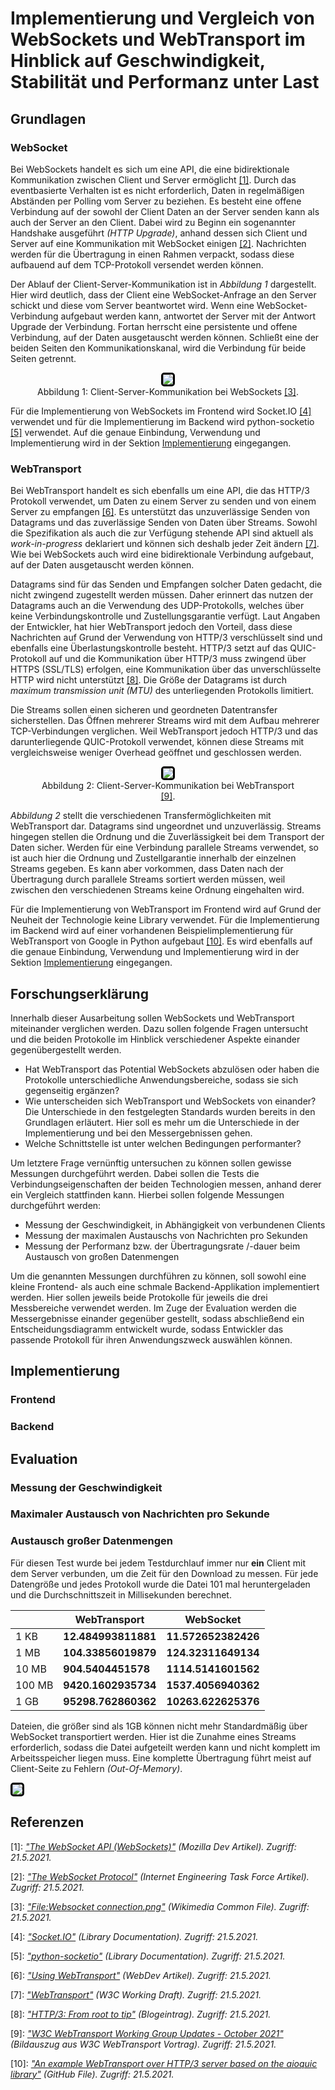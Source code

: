 # Implementierung und Vergleich von WebSockets und WebTransport im Hinblick auf Geschwindigkeit, Stabilität und Performanz unter Last

## Grundlagen

### WebSocket

Bei WebSockets handelt es sich um eine API, die eine bidirektionale Kommunikation zwischen Client und Server ermöglicht [[1]](#ref1). Durch das eventbasierte Verhalten ist es nicht erforderlich, Daten in regelmäßigen Abständen per Polling vom Server zu beziehen. Es besteht eine offene Verbindung auf der sowohl der Client Daten an der Server senden kann als auch der Server an den Client. Dabei wird zu Beginn ein sogenannter Handshake ausgeführt *(HTTP Upgrade)*, anhand dessen sich Client und Server auf eine Kommunikation mit WebSocket einigen [[2]](#ref2). Nachrichten werden für die Übertragung in einen Rahmen verpackt, sodass diese aufbauend auf dem TCP-Protokoll versendet werden können.

Der Ablauf der Client-Server-Kommunikation ist in *Abbildung 1* dargestellt. Hier wird deutlich, dass der Client eine WebSocket-Anfrage an den Server schickt und diese vom Server beantwortet wird. Wenn eine WebSocket-Verbindung aufgebaut werden kann, antwortet der Server mit der Antwort Upgrade der Verbindung. Fortan herrscht eine persistente und offene Verbindung, auf der Daten ausgetauscht werden können. Schließt eine der beiden Seiten den Kommunikationskanal, wird die Verbindung für beide Seiten getrennt.

<figure style="text-align: center;">
    <img src="https://github.com/mwithoeft/SGSE22/blob/main/praktikum/with%C3%B6ft/assets/websocket_connection.png?raw=true" style="border: 3px solid black; border-radius: 5px;" />
    <figcaption>Abbildung 1: Client-Server-Kommunikation bei WebSockets <a href="#/praktikum/with%C3%B6ft/ausarbeitung?id=ref3">[3]</a>.</figcaption>
</figure>

Für die Implementierung von WebSockets im Frontend wird Socket.IO [[4]](#ref4) verwendet und für die Implementierung im Backend wird python-socketio [[5]](#ref5) verwendet. Auf die genaue Einbindung, Verwendung und Implementierung wird in der Sektion [Implementierung](#implementierung) eingegangen.

### WebTransport

Bei WebTransport handelt es sich ebenfalls um eine API, die das HTTP/3 Protokoll verwendet, um Daten zu einem Server zu senden und von einem Server zu empfangen [[6]](#ref6). Es unterstützt das unzuverlässige Senden von Datagrams und das zuverlässige Senden von Daten über Streams. Sowohl die Spezifikation als auch die zur Verfügung stehende API sind aktuell als *work-in-progress* deklariert und können sich deshalb jeder Zeit ändern [[7]](#ref7). Wie bei WebSockets auch wird eine bidirektionale Verbindung aufgebaut, auf der Daten ausgetauscht werden können.

Datagrams sind für das Senden und Empfangen solcher Daten gedacht, die nicht zwingend zugestellt werden müssen. Daher erinnert das nutzen der Datagrams auch an die Verwendung des UDP-Protokolls, welches über keine Verbindungskontrolle und Zustellungsgarantie verfügt. Laut Angaben der Entwickler, hat hier WebTransport jedoch den Vorteil, dass diese Nachrichten auf Grund der Verwendung von HTTP/3 verschlüsselt sind und ebenfalls eine Überlastungskontrolle besteht. HTTP/3 setzt auf das QUIC-Protokoll auf und die Kommunikation über HTTP/3 muss zwingend über HTTPS (SSL/TLS) erfolgen, eine Kommunikation über das unverschlüsselte HTTP wird nicht unterstützt [[8]](#ref8). Die Größe der Datagrams ist durch *maximum transmission unit (MTU)* des unterliegenden Protokolls limitiert.

Die Streams sollen einen sicheren und geordneten Datentransfer sicherstellen. Das Öffnen mehrerer Streams wird mit dem Aufbau mehrerer TCP-Verbindungen verglichen. Weil WebTransport jedoch HTTP/3 und das darunterliegende QUIC-Protokoll verwendet, können diese Streams mit vergleichsweise weniger Overhead geöffnet und geschlossen werden.

<figure style="text-align: center;">
    <img src="https://github.com/mwithoeft/SGSE22/blob/main/praktikum/with%C3%B6ft/assets/webtransport_connection.png?raw=true" style="border: 3px solid black; border-radius: 5px;" />
    <figcaption>Abbildung 2: Client-Server-Kommunikation bei WebTransport <a href="#/praktikum/with%C3%B6ft/ausarbeitung?id=ref9">[9]</a>.</figcaption>
</figure>

*Abbildung 2* stellt die verschiedenen Transfermöglichkeiten mit WebTransport dar. Datagrams sind ungeordnet und unzuverlässig. Streams hingegen stellen die Ordnung und die Zuverlässigkeit bei dem Transport der Daten sicher. Werden für eine Verbindung parallele Streams verwendet, so ist auch hier die Ordnung und Zustellgarantie innerhalb der einzelnen Streams gegeben. Es kann aber vorkommen, dass Daten nach der Übertragung durch parallele Streams sortiert werden müssen, weil zwischen den verschiedenen Streams keine Ordnung eingehalten wird.

Für die Implementierung von WebTransport im Frontend wird auf Grund der Neuheit der Technologie keine Library verwendet. Für die Implementierung im Backend wird auf einer vorhandenen Beispielimplementierung für WebTransport von Google in Python aufgebaut [[10]](#ref10). Es wird ebenfalls auf die genaue Einbindung, Verwendung und Implementierung wird in der Sektion [Implementierung](#implementierung) eingegangen.

## Forschungserklärung

Innerhalb dieser Ausarbeitung sollen WebSockets und WebTransport miteinander verglichen werden. Dazu sollen folgende Fragen untersucht und die beiden Protokolle im Hinblick verschiedener Aspekte einander gegenübergestellt werden.

- Hat WebTransport das Potential WebSockets abzulösen oder haben die Protokolle unterschiedliche Anwendungsbereiche, sodass sie sich gegenseitig ergänzen?
- Wie unterscheiden sich WebTransport und WebSockets von einander? Die Unterschiede in den festgelegten Standards wurden bereits in den Grundlagen erläutert. Hier soll es mehr um die Unterschiede in der Implementierung und bei den Messergebnissen gehen.
- Welche Schnittstelle ist unter welchen Bedingungen performanter?

Um letztere Frage vernünftig untersuchen zu können sollen gewisse Messungen durchgeführt werden. Dabei sollen die Tests die Verbindungseigenschaften der beiden Technologien messen, anhand derer ein Vergleich stattfinden kann. Hierbei sollen folgende Messungen durchgeführt werden:

- Messung der Geschwindigkeit, in Abhängigkeit von verbundenen Clients
- Messung der maximalen Austauschs von Nachrichten pro Sekunden
- Messung der Performanz bzw. der Übertragungsrate /-dauer beim Austausch von großen Datenmengen

Um die genannten Messungen durchführen zu können, soll sowohl eine kleine Frontend- als auch eine schmale Backend-Applikation implementiert werden. Hier sollen jeweils beide Protokolle für jeweils die drei Messbereiche verwendet werden. Im Zuge der Evaluation werden die Messergebnisse einander gegenüber gestellt, sodass abschließend ein Entscheidungsdiagramm entwickelt wurde, sodass Entwickler das passende Protokoll für ihren Anwendungszweck auswählen können.

## Implementierung

### Frontend

### Backend

## Evaluation

### Messung der Geschwindigkeit

### Maximaler Austausch von Nachrichten pro Sekunde

### Austausch großer Datenmengen

Für diesen Test wurde bei jedem Testdurchlauf immer nur **ein** Client mit dem Server verbunden, um die Zeit für den Download zu messen. Für jede Datengröße und jedes Protokoll wurde die Datei 101 mal heruntergeladen und die Durchschnittszeit in Millisekunden berechnet.

|        | WebTransport        | WebSocket           |
| ------ | ------------------- | ------------------- |
| 1 KB   | **12.484993811881** | **11.572652382426** |
| 1 MB   | **104.33856019879** | **124.32311649134** |
| 10 MB  | **904.5404451578**  | **1114.5141601562** |
| 100 MB | **9420.1602935734** | **1537.4056940362** |
| 1 GB   | **95298.762860362** | **10263.622625376** |

Dateien, die größer sind als 1GB können nicht mehr Standardmäßig über WebSocket transportiert werden. Hier ist die Zunahme eines Streams erforderlich, sodass die Datei aufgeteilt werden kann und nicht komplett im Arbeitsspeicher liegen muss. Eine komplette Übertragung führt meist auf Client-Seite zu Fehlern *(Out-Of-Memory)*.

<img src="https://github.com/mwithoeft/SGSE22/blob/main/praktikum/with%C3%B6ft/assets/websocketOutOfMemory.png?raw=true" style="border: 3px solid black; border-radius: 5px;" />



## Referenzen

<span id="ref1">[1]: *["The WebSocket API (WebSockets)"](https://web.dev/webtransport/#:~:text=WebTransport%20is%20a%20web%20API,reliably%20via%20its%20streams%20APIs.) (Mozilla Dev Artikel). Zugriff: 21.5.2021.*</span>

<span id="ref2">[2]: *["The WebSocket Protocol"](https://datatracker.ietf.org/doc/html/rfc6455) (Internet Engineering Task Force Artikel). Zugriff: 21.5.2021.*</span>

<span id="ref3">[3]: *["File:Websocket connection.png"](https://en.wikipedia.org/wiki/File:Websocket_connection.png) (Wikimedia Common File). Zugriff: 21.5.2021.*</span>

<span id="ref4">[4]: *["Socket.IO"](https://socket.io/) (Library Documentation). Zugriff: 21.5.2021.*</span>

<span id="ref5">[5]: *["python-socketio"](https://python-socketio.readthedocs.io/en/latest/) (Library Documentation). Zugriff: 21.5.2021.*</span>

<span id="ref6">[6]: *["Using WebTransport"](https://web.dev/webtransport/#:~:text=WebTransport%20is%20a%20web%20API,reliably%20via%20its%20streams%20APIs.) (WebDev Artikel). Zugriff: 21.5.2021.*</span>

<span id="ref7">[7]: *["WebTransport"](https://www.w3.org/TR/webtransport/#introduction) (W3C Working Draft). Zugriff: 21.5.2021.*</span>

<span id="ref8">[8]: *["HTTP/3: From root to tip"](https://blog.cloudflare.com/http-3-from-root-to-tip/) (Blogeintrag). Zugriff: 21.5.2021.*</span>

<span id="ref9">[9]: *["W3C WebTransport Working Group Updates - October 2021"](https://www.youtube.com/watch?v=2yQIBZbKhdU) (Bildauszug aus W3C WebTransport Vortrag). Zugriff: 21.5.2021.*</span>

<span id="ref10">[10]: *["An example WebTransport over HTTP/3 server based on the aioquic library"](https://github.com/GoogleChrome/samples/blob/gh-pages/webtransport/webtransport_server.py) (GitHub File). Zugriff: 21.5.2021.*</span>